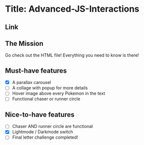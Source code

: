 # Title: Advanced-JS-Interactions

## Link


## The Mission
Go check out the HTML file! Everything you need to know is there!

## Must-have features
- [X] A parallax carousel
- [ ] A collage with popup for more details
- [ ] Hover image above every Pokemon in the text
- [ ] Functional chaser or runner circle

## Nice-to-have features
- [ ] Chaser AND runner circle are functional
- [x] Lightmode / Darkmode switch
- [ ] Final letter challenge completed!
